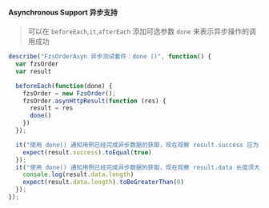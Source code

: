 #### Asynchronous Support 异步支持
> 可以在 `beforeEach`,`it`,`afterEach` 添加可选参数 `done` 来表示异步操作的调用成功
```javascript
describe("FzsOrderAsyn 异步测试套件：done ()", function() {
  var fzsOrder
  var result

  beforeEach(function(done) {
    fzsOrder = new FzsOrder();
    fzsOrder.asynHttpResult(function (res) {
      result = res
      done()
    })
  });

  it("使用 done() 通知用例已经完成异步数据的获取，现在观察 result.success 应为 true", function() {
    expect(result.success).toEqual(true)
  });
  it("使用 done() 通知用例已经完成异步数据的获取，现在观察 result.data 长度须大于0", function() {
    console.log(result.data.length)
    expect(result.data.length).toBeGreaterThan(0)
  });
});
```
